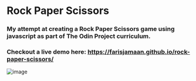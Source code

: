 # Rock Paper Scissors

### My attempt at creating a Rock Paper Scissors game using javascript as part of The Odin Project curriculum.

### Checkout a live demo here: https://farisjamaan.github.io/rock-paper-scissors/

![image](https://github.com/farisjamaan/rock-paper-scissors/assets/98811505/9d65756c-b4fe-4a3a-be8f-e14caebfee3c)
